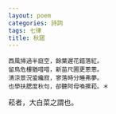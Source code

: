 ```yaml
---
layout: poem
categories: 詩詞
tags: 七律
title: 秋寤
---
```

	西風掃過半庭空，餘葉遲花錯落紅。
	留鳥危樓猶唶唶，新苗尺圃更蔥蔥。
	清涼景況蛩纔寂，寥落時分睡弗夢。
	也學扶腮度秋句，卻聽阿母喚摞菘。＊

菘者，大白菜之謂也。
